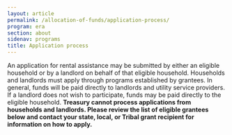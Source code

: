 ```yaml
---
layout: article
permalink: /allocation-of-funds/application-process/
program: era
section: about
sidenav: programs
title: Application process
---
```


An application for rental assistance may be submitted by either an eligible household or by a landlord on behalf of that eligible household. Households and landlords must apply through programs established by grantees. In general, funds will be paid directly to landlords and utility service providers. If a landlord does not wish to participate, funds may be paid directly to the eligible household. <strong>Treasury cannot process applications from households and landlords. Please review the list of eligible grantees below and contact your state, local, or Tribal grant recipient for information on how to apply.</strong>
